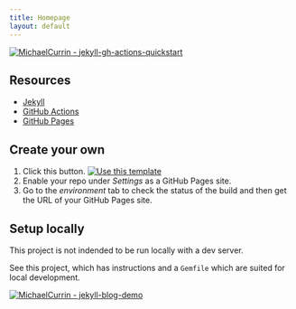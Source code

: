 ```yaml
---
title: Homepage
layout: default
---
```


[![MichaelCurrin - jekyll-gh-actions-quickstart](https://img.shields.io/static/v1?label=MichaelCurrin&message=jekyll-gh-actions-quickstart&color=blue&logo=github)](https://github.com/MichaelCurrin/jekyll-gh-actions-quickstart)


## Resources

- [Jekyll](https://michaelcurrin.github.io/dev-resources/resources/jekyll/)
- [GitHub Actions](https://michaelcurrin.github.io/dev-resources/resources/ci-cd/github-actions/)
- [GitHub Pages](https://michaelcurrin.github.io/dev-resources/resources/web/github-pages.html)


## Create your own

1. Click this button. [![Use this template](https://img.shields.io/badge/Generate-Use_this_template-2ea44f)](https://github.com/MichaelCurrin/jekyll-themed-site-quickstart/generate)
2. Enable your repo under _Settings_ as a GitHub Pages site.
3. Go to the _environment_ tab to check the status of the build and then get the URL of your GitHub Pages site.


## Setup locally

This project is not indended to be run locally with a dev server.

See this project, which has instructions and a `Gemfile` which are suited for local development.

[![MichaelCurrin - jekyll-blog-demo](https://img.shields.io/static/v1?label=MichaelCurrin&message=jekyll-blog-demo&color=blue&logo=github)](https://github.com/MichaelCurrin/jekyll-blog-demo)
